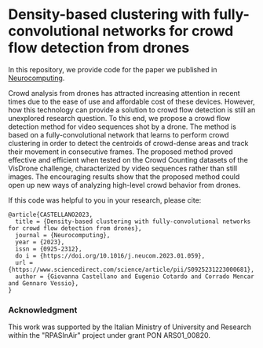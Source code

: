 # Density-based clustering with fully-convolutional networks for crowd flow detection from drones

In this repository, we provide code for the paper we published in [Neurocomputing](https://doi.org/10.1016/j.neucom.2023.01.059). 

Crowd analysis from drones has attracted increasing attention in recent times due to the ease of use and affordable cost of these devices. However, how this technology can provide a solution to crowd flow detection is still an unexplored research question. To this end, we propose a crowd flow detection method for video sequences shot by a drone. The method is based on a fully-convolutional network that learns to perform crowd clustering in order to detect the centroids of crowd-dense areas and track their movement in consecutive frames. The proposed method proved effective and efficient when tested on the Crowd Counting datasets of the VisDrone challenge, characterized by video sequences rather than still images. The encouraging results show that the proposed method could open up new ways of analyzing high-level crowd behavior from drones.

If this code was helpful to you in your research, please cite:
```
@article{CASTELLANO2023,
  title = {Density-based clustering with fully-convolutional networks for crowd flow detection from drones},
  journal = {Neurocomputing},
  year = {2023},
  issn = {0925-2312},
  do i = {https://doi.org/10.1016/j.neucom.2023.01.059},
  url = {https://www.sciencedirect.com/science/article/pii/S0925231223000681},
  author = {Giovanna Castellano and Eugenio Cotardo and Corrado Mencar and Gennaro Vessio},
}
```

### Acknowledgment

This work was supported by the Italian Ministry of University and Research within the "RPASInAir" project under grant PON ARS01_00820.
